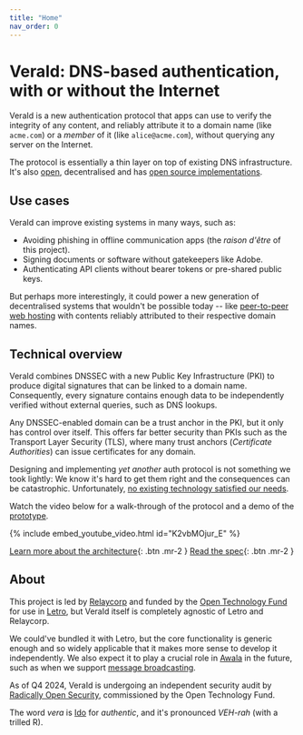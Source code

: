 ```yaml
---
title: "Home"
nav_order: 0
---
```


# VeraId: DNS-based authentication, with or without the Internet

VeraId is a new authentication protocol that apps can use to verify the integrity of any content, and reliably attribute it to a domain name (like `acme.com`) or a _member_ of it (like `alice@acme.com`), without querying any server on the Internet.

The protocol is essentially a thin layer on top of existing DNS infrastructure. It's also [open](./spec.md), decentralised and has [open source implementations](./architecture.md). 

## Use cases

VeraId can improve existing systems in many ways, such as:

- Avoiding phishing in offline communication apps (the _raison d'être_ of this project).
- Signing documents or software without gatekeepers like Adobe.
- Authenticating API clients without bearer tokens or pre-shared public keys.

But perhaps more interestingly, it could power a new generation of decentralised systems that wouldn't be possible today -- like [peer-to-peer web hosting](https://en.wikipedia.org/wiki/Peer-to-peer_web_hosting) with contents reliably attributed to their respective domain names.

## Technical overview

VeraId combines DNSSEC with a new Public Key Infrastructure (PKI) to produce digital signatures that can be linked to a domain name. Consequently, every signature contains enough data to be independently verified without external queries, such as DNS lookups.

Any DNSSEC-enabled domain can be a trust anchor in the PKI, but it only has control over itself. This offers far better security than PKIs such as the Transport Layer Security (TLS), where many trust anchors (_Certificate Authorities_) can issue certificates for any domain.

Designing and implementing _yet another_ auth protocol is not something we took lightly: We know it's hard to get them right and the consequences can be catastrophic. Unfortunately, [no existing technology satisfied our needs](./prior-art.md).

Watch the video below for a walk-through of the protocol and a demo of the [prototype](https://github.com/relaycorp/veraid-poc).

{% include embed_youtube_video.html id="K2vbMOjur_E" %}

[Learn more about the architecture](./architecture.md){: .btn .mr-2 }
[Read the spec](./spec.md){: .btn .mr-2 }

## About

This project is led by [Relaycorp](https://relaycorp.tech) and funded by the [Open Technology Fund](https://opentech.fund) for use in [Letro](https://letro.app/en/), but VeraId itself is completely agnostic of Letro and Relaycorp.

We could've bundled it with Letro, but the core functionality is generic enough and so widely applicable that it makes more sense to develop it independently. We also expect it to play a crucial role in [Awala](https://awala.network/) in the future, such as when we support [message broadcasting](https://github.com/AwalaNetwork/specs/issues/43).

As of Q4 2024,
VeraId is undergoing an independent security audit by [Radically Open Security](https://www.radicallyopensecurity.com/), commissioned by the Open Technology Fund.

The word _vera_ is [Ido](https://www.idolinguo.org.uk/general.htm) for _authentic_, and it's pronounced _VEH-rah_ (with a trilled R).
